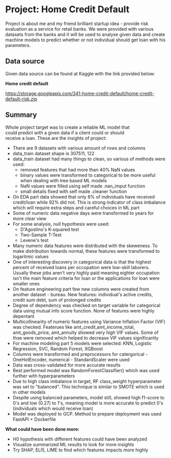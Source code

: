 
# Project: Home Credit Default

Project is about me and my friend brilliant startup idea - provide risk evaluation as a service for retail banks. We were provided with various datasets from the banks and it will be used to analyse given data and create machine models to predict whether or not individual should get loan with his parameters.


## Data source

Given data source can be found at Kaggle with the link provided below:

  **Home credit default**  

https://storage.googleapis.com/341-home-credit-default/home-credit-default-risk.zip



## Summary
 
Whole project target was to create a reliable ML model that  
could predict with a given data if a client could or should  
receive a loan. These are the insights of project:  
- There are 9 datasets with various amount of rows and columns  
- data_train dataset shape is 307511, 122  
- data_train dataset had many things to clean, so various of methods were used: 
    - removed features that had more than 40% NaN values  
    - binary values were transformed to categorical to be more useful when dealing with tree based ML models  
    - NaN values were filled using self made .nan_imput function  
    - small details fixed with self made .cleaner function
- On EDA part data showed that only 8% of individuals have received credit/loan while 92% did not. This is strong indicator of class imbalance which will require extra steps and careful choices in ML part  
- Some of numeric data negative days were transformed to years for more clear view  
- For some analysis, null hypothesis were used:  
    - D'Agostino's K-squared test  
    - Two-Sample T-Test  
    - Levene's test  
- Many numeric data features were distributed with the skeweness. To make distribution towards normal, these features were transformed to logaritmic values  
- One of interesting discovery in categorical data is that the highest percent of received loans per occupation were low-skill laborers. Usually these jobs aren't very highly paid meaning eighter occupation isn't the main feature criteria for loan or the applications for loan were smaller ones  
- On feature engineering part few new columns were created from another dataset - bureau. New features: individual's active credits, credit sum debt, sum of prolonged credits  
- Degree of dependency was checked on target variable for categorical data using mutual info score function. None of features were highly depentant  
- Multicollinearity of numeric features using Variance Inflation Factor (VIF) was checked. Featerues like amt_credit,amt_income_total, amt_goods_price, amt_annuity showed very high VIF values. Some of thse were removed which helped to decrease VIF values significantly  
- For machine modeling part 5 models were selected: KNN, Logistic Regression, SVC, Random Forest, XGBoost  
- Columns were transformed and preprocessors for catergorical -  OneHotEncoder, numerical - StandardScaler were used  
- Data was cross-validated for more accurate results  
- Best performed model was RandomForestClassifier() which was used further with hyperparameters  
- Due to high class imbalance in target, RF class_weight hyperparameter was set to "balanced". This technique is similar to SMOTE which is used in other models  
- Despite using balanced parameters, model still, showed high f1-score to 0's and low (0.27) to 1's, meaning model is more accurate to predict 0's (individuals which would receive loan)  
- Model was deployed to GCP. Method to prepare deployment was used FastAPI + Dockerfile  
  
**What could have been done more:**  
- H0 hypothesis with different features could have been analyzed  
- Visualize summarized ML results to look for more insights  
- Try SHAP, ELI5, LIME to find which features impacts more highly